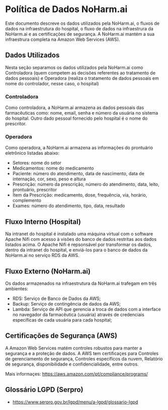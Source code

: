 # Política de Dados NoHarm.ai

Este documento descreve os dados utilizados pela NoHarm.ai, o fluxos de dados na infraestrutura do hospital, o fluxo de dados na infraestrura da NoHarm.ai e as certificações de segurança. A NoHarm.ai mantém a sua infraestrura completa na Amazon Web Services (AWS).

## Dados Utilizados

Nesta seção separamos os dados utilizados pela NoHarm.ai como Controladora (quem competem as decisões referentes ao tratamento de dados pessoais) e Operadora (realiza o tratamento de dados pessoais em nome do controlador, nesse caso, o hospital)

### Controladora

Como controladora, a NoHarm.ai armazena as dados pessoais das farmacêuticas como: nome, email, senha e número da usuária no sistema do hospital. Outro dado pessoal fornecido pelo hospital é o nome do prescritor.

### Operadora

Como operadora, a NoHarm.ai armazena as informações do prontuário eletrônico listadas abaixo:
 - Setores: nome do setor
 - Medicamentos: nome do medicamento
 - Paciente: número do atendimento, data de nascimento, data de internação, cor, sexo, peso e altura
 - Prescrição: número da prescrição, número do atendimento, data, leito, prontuário, prescritor
 - Ítem da Prescrição: medicamento, dose, frequência, via, horário, complemento
 - Exames: número do atendimento, tipo, data, resultado

## Fluxo Interno (Hospital)

Na intranet do hospital é instalado uma máquina virtual com o software Apache Nifi com acesso à visões do banco de dados restritas aos dados listados acima. O Apache Nifi é repsonsável por transformar os dados, dentro da intranet do hospital, e enviá-los para o banco de dados da NoHarm.ai no serviço RDS da AWS.

## Fluxo Externo (NoHarm.ai)

Os dados armazenados na infraestrutura da NoHarm.ai trafegam em três ambientes:
 - RDS: Serviço de Banco de Dados da AWS;
 - Backup: Serviço de contingência de dados da AWS;
 - Lambda: Serviço de API que gerencia a troca de dados com a interface no navegador da farmacêutica (usuária) através de credenciais específicas de cada usuária para cada hospital;
 
## Certificações de Segurança (AWS)

A Amazon Web Services matém controles robustos para manter a segurança e a proteção de dados. A AWS tem certificaçes para Controles de gerenciamento de segurança, Controles específicos da nuvem, Relatório de segurança, disponibilidade e confidencialidade, entre outros. 

Mais informaçes: https://aws.amazon.com/pt/compliance/programs/

## Glossário LGPD (Serpro)

 - https://www.serpro.gov.br/lgpd/menu/a-lgpd/glossario-lgpd
